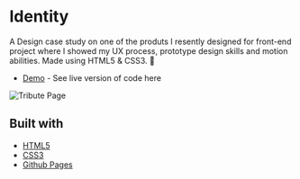 # Identity
A Design case study on one of the produts I resently designed for front-end project where I showed my
UX process, prototype design skills and motion abilities. 
Made using HTML5 & CSS3.
🙂

- [Demo](https://lalaee.github.io/) - See live version of code here

![Tribute Page](http://gdurl.com/cwtg)




## Built with
- [HTML5](https://developer.mozilla.org/es/docs/HTML/HTML5)
- [CSS3](https://developer.mozilla.org/es/docs/Web/CSS/CSS3)
- [Github Pages](https://pages.github.com/)